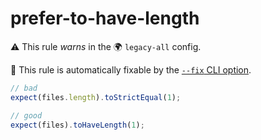 # prefer-to-have-length

⚠️ This rule _warns_ in the 🌍 `legacy-all` config.

🔧 This rule is automatically fixable by the [`--fix` CLI option](https://eslint.org/docs/latest/user-guide/command-line-interface#--fix).

<!-- end auto-generated rule header -->
```js
// bad
expect(files.length).toStrictEqual(1);

// good
expect(files).toHaveLength(1);
```